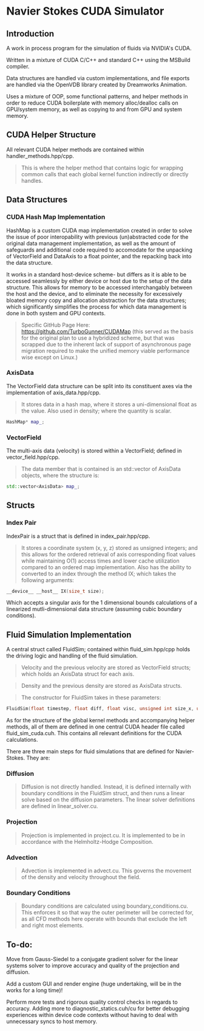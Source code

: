 # Navier Stokes CUDA Simulator

## Introduction

A work in process program for the simulation of fluids via NVIDIA's CUDA.

Written in a mixture of CUDA C/C++ and standard C++ using the MSBuild compiler.

Data structures are handled via custom implementations, and file exports are handled via the OpenVDB library created by Dreamworks Animation.

Uses a mixture of OOP, some functional patterns, and helper methods in order to reduce CUDA boilerplate with memory alloc/dealloc calls on GPU/system memory, as well as copying to and from GPU and system memory.

## CUDA Helper Structure

All relevant CUDA helper methods are contained within handler_methods.hpp/cpp.
> This is where the helper method that contains logic for wrapping common calls that each global kernel function indirectly or directly handles.

## Data Structures

### CUDA Hash Map Implementation

HashMap is a custom CUDA map implementation created in order to solve the issue of poor interopability with previous (un)abstracted code for the original data management implementation, as well as the amount of safeguards and additional code required to accomodate for the unpacking of VectorField and DataAxis to a float pointer, and the repacking back into the data structure.

It works in a standard host-device scheme- but differs as it is able to be accessed seamlessly by either device or host due to the setup of the data structure. This allows for memory to be accessed interchangably between the host and the device, and to eliminate the necessity for excessively bloated memory copy and allocation abstraction for the data structures; which significantly simplifies the process for which data management is done in both system and GPU contexts.

>Specific GitHub Page Here: https://github.com/TurboGunner/CUDAMap (this served as the basis for the original plan to use a hybridized scheme, but that was scrapped due to the inherent lack of support of asynchronous page migration required to make the unified memory viable performance wise except on Linux.)

### AxisData

The VectorField data structure can be split into its constituent axes via the implementation of axis_data.hpp/cpp.
>It stores data in a hash map, where it stores a uni-dimensional float as the value. Also used in density; where the quantity is scalar.

```c++
HashMap* map_;
```

### VectorField

The multi-axis data (velocity) is stored within a VectorField; defined in vector_field.hpp/cpp.
> The data member that is contained is an std::vector of AxisData objects, where the structure is:

```c++
std::vector<AxisData> map_;
```

## Structs

### Index Pair

IndexPair is a struct that is defined in index_pair.hpp/cpp.

> It stores a coordinate system (x, y, z) stored as unsigned integers; and this allows for the ordered retrieval of axis corresponding float values while maintaining O(1) access times and lower cache utilization compared to an ordered map implementation. Also has the ability to converted to an index through the method IX; which takes the following arguments:

```c++
__device__ __host__ IX(size_t size);
```

Which accepts a singular axis for the 1 dimensional bounds calculations of a linearized mutli-dimensional data structure (assuming cubic boundary conditions).

## Fluid Simulation Implementation

A central struct called FluidSim; contained within fluid_sim.hpp/cpp holds the driving logic and handling of the fluid simulation.
>Velocity and the previous velocity are stored as VectorField structs; which holds an AxisData struct for each axis.

>Density and the previous density are stored as AxisData structs.

>The constructor for FluidSim takes in these parameters:

```c++
FluidSim(float timestep, float diff, float visc, unsigned int size_x, unsigned int size_y, unsigned int iter, float time_max = 1);
```

As for the structure of the global kernel methods and accompanying helper methods, all of them are defined in one central CUDA header file called fluid_sim_cuda.cuh. This contains all relevant definitions for the CUDA calculations.

There are three main steps for fluid simulations that are defined for Navier-Stokes. They are:

### Diffusion
> Diffusion is not directly handled. Instead, it is defined internally with boundary conditions in the FluidSim struct, and then runs a linear solve based on the diffusion parameters. The linear solver definitions are defined in linear_solver.cu.

### Projection
> Projection is implemented in project.cu. It is implemented to be in accordance with the Helmholtz-Hodge Composition.

### Advection
> Advection is implemented in advect.cu. This governs the movement of the density and velocity throughout the field.

### Boundary Conditions
> Boundary conditions are calculated using boundary_conditions.cu. This enforces it so that way the outer perimeter will be corrected for, as all CFD methods here operate with bounds that exclude the left and right most elements.


## To-do:

Move from Gauss-Siedel to a conjugate gradient solver for the linear systems solver to improve accuracy and quality of the projection and diffusion.

Add a custom GUI and render engine (huge undertaking, will be in the works for a long time)!

Perform more tests and rigorous quality control checks in regards to accuracy. Adding more to diagnostic_statics.cuh/cu for better debugging experiences within device code contexts without having to deal with unnecessary syncs to host memory.

